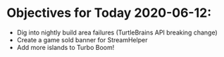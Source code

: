 # Objectives for Today 2020-06-12:

- Dig into nightly build area failures (TurtleBrains API breaking change)
- Create a game sold banner for StreamHelper
- Add more islands to Turbo Boom!
